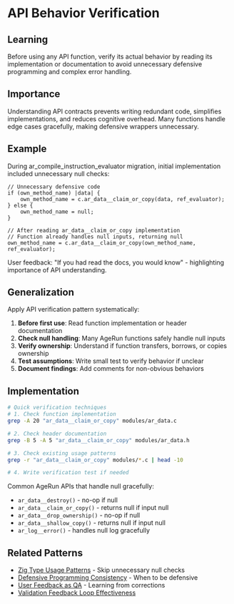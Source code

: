 # API Behavior Verification

## Learning
Before using any API function, verify its actual behavior by reading its implementation or documentation to avoid unnecessary defensive programming and complex error handling.

## Importance
Understanding API contracts prevents writing redundant code, simplifies implementations, and reduces cognitive overhead. Many functions handle edge cases gracefully, making defensive wrappers unnecessary.

## Example
During ar_compile_instruction_evaluator migration, initial implementation included unnecessary null checks:
```zig
// Unnecessary defensive code
if (own_method_name) |data| {
    own_method_name = c.ar_data__claim_or_copy(data, ref_evaluator);
} else {
    own_method_name = null;
}

// After reading ar_data__claim_or_copy implementation
// Function already handles null inputs, returning null
own_method_name = c.ar_data__claim_or_copy(own_method_name, ref_evaluator);
```

User feedback: "If you had read the docs, you would know" - highlighting importance of API understanding.

## Generalization
Apply API verification pattern systematically:
1. **Before first use**: Read function implementation or header documentation
2. **Check null handling**: Many AgeRun functions safely handle null inputs
3. **Verify ownership**: Understand if function transfers, borrows, or copies ownership
4. **Test assumptions**: Write small test to verify behavior if unclear
5. **Document findings**: Add comments for non-obvious behaviors

## Implementation
```bash
# Quick verification techniques
# 1. Check function implementation
grep -A 20 "ar_data__claim_or_copy" modules/ar_data.c

# 2. Check header documentation
grep -B 5 -A 5 "ar_data__claim_or_copy" modules/ar_data.h

# 3. Check existing usage patterns
grep -r "ar_data__claim_or_copy" modules/*.c | head -10

# 4. Write verification test if needed
```

Common AgeRun APIs that handle null gracefully:
- `ar_data__destroy()` - no-op if null
- `ar_data__claim_or_copy()` - returns null if input null
- `ar_data__drop_ownership()` - no-op if null
- `ar_data__shallow_copy()` - returns null if input null
- `ar_log__error()` - handles null log gracefully

## Related Patterns
- [Zig Type Usage Patterns](zig-type-usage-patterns.md) - Skip unnecessary null checks
- [Defensive Programming Consistency](defensive-programming-consistency.md) - When to be defensive
- [User Feedback as QA](user-feedback-as-qa.md) - Learning from corrections
- [Validation Feedback Loop Effectiveness](validation-feedback-loop-effectiveness.md)